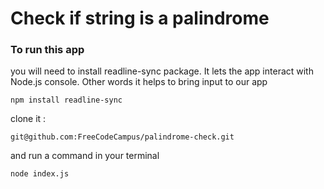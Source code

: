 # Check if string is a palindrome

### To run this app
you will need to install readline-sync package. It lets the app interact with Node.js console.
Other words it helps to bring input to our app

```
npm install readline-sync
```

clone it :
```
git@github.com:FreeCodeCampus/palindrome-check.git
```

and run a command in your terminal
```
node index.js
```
